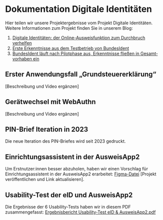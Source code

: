 # Dokumentation Digitale Identitäten
Hier teilen wir unsere Projektergebnisse vom Projekt Digitale Identitäten. Weitere Informationen zum Projekt finden Sie in unserem Blog:
1. [Digitale Identitäten: der Online-Ausweisfunktion zum Durchbruch verhelfen](https://digitalservice.bund.de/blog/projekt-digitale-identitaeten)
2. [Erste Erkenntnisse aus dem Testbetrieb von BundesIdent](https://digitalservice.bund.de/blog/testbetrieb-von-bundesident)
3. [BundesIdent läuft nach Pilotphase aus, Er­kennt­nisse fließen in Gesamt­vor­haben ein](https://digitalservice.bund.de/blog/digitale-identitaeten-bundesident-laeuft-nach-pilotphase-aus-erkenntnisse-fliessen-in-gesamtvorhaben-ein)
## Erster Anwendungsfall „Grundsteuererklärung“
[Beschreibung und Video ergänzen]
## Gerätwechsel mit WebAuthn
[Beschreibung und Video ergänzen]
## PIN-Brief Iteration in 2023
Die neue Iteration des PIN-Briefes wird seit 2023 gedruckt.
## Einrichtungsassistent in der AusweisApp2
Um Erstnutzer:innen besser abzuholen, haben wir einen Vorschlag für Einrichtungsassistent in der AusweisApp2 erarbeitet: [Figma-Datei](https://www.figma.com/file/f6DoOUO7ggCYosH8jYhqD4/Onboarding-proposal-for-the-AusweisApp2?type=design&node-id=0%3A1&mode=design&t=SLxAANyPFITAt34F-1)
[Projekt veröffentlichen und Link aktualisieren].
## Usability-Test der eID und AusweisApp2
Die Ergebnisse der 6 Usability-Tests haben wir in diesem PDF zusammengefasst: [Ergebnisbericht Usability-Test eID & AusweisApp2.pdf](https://github.com/jerdesign/useid-documentation/files/11896120/Ergebnisbericht.Usability-Test.eID.AusweisApp2.pdf)
